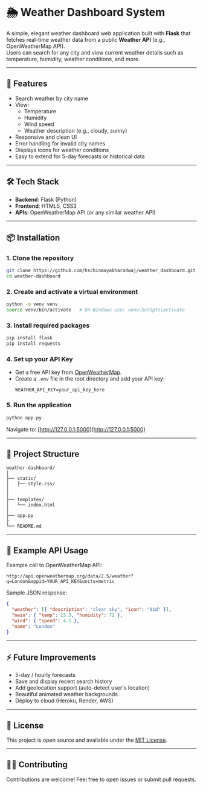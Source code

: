 # 🌦️ Weather Dashboard System

A simple, elegant weather dashboard web application built with **Flask** that fetches real-time weather data from a public **Weather API** (e.g., OpenWeatherMap API).  
Users can search for any city and view current weather details such as temperature, humidity, weather conditions, and more.

---

## 🚀 Features

- Search weather by city name
- View:
  - Temperature
  - Humidity
  - Wind speed
  - Weather description (e.g., cloudy, sunny)
- Responsive and clean UI
- Error handling for invalid city names
- Displays icons for weather conditions
- Easy to extend for 5-day forecasts or historical data

---

## 🛠️ Tech Stack

- **Backend**: Flask (Python)
- **Frontend**: HTML5, CSS3
- **APIs**: OpenWeatherMap API (or any similar weather API)

---

## 📦 Installation

### 1. Clone the repository
```bash
git clone https://github.com/hschinmayabharadwaj/weather_dashboard.git
cd weather-dashboard
```

### 2. Create and activate a virtual environment
```bash
python -m venv venv
source venv/bin/activate   # On Windows use: venv\Scripts\activate
```

### 3. Install required packages
```bash
pip install flask
pip install requests
```

### 4. Set up your API Key
- Get a free API key from [OpenWeatherMap](https://openweathermap.org/api).
- Create a `.env` file in the root directory and add your API key:
  ```env
  WEATHER_API_KEY=your_api_key_here
  ```

### 5. Run the application
```bash
python app.py
```
Navigate to: [http://127.0.0.1:5000](http://127.0.0.1:5000)

---

## 💂️ Project Structure

```
weather-dashboard/
│
├── static/
│   ├── style.css/
│   
│
├── templates/
│   └── index.html
│
├── app.py
├
└── README.md
```

---

## 🧹 Example API Usage

Example call to OpenWeatherMap API:
```plaintext
http://api.openweathermap.org/data/2.5/weather?q=London&appid=YOUR_API_KEY&units=metric
```

Sample JSON response:
```json
{
  "weather": [{ "description": "clear sky", "icon": "01d" }],
  "main": { "temp": 15.5, "humidity": 72 },
  "wind": { "speed": 4.1 },
  "name": "London"
}
```

---

## ⚡ Future Improvements

- 5-day / hourly forecasts
- Save and display recent search history
- Add geolocation support (auto-detect user's location)
- Beautiful animated weather backgrounds
- Deploy to cloud (Heroku, Render, AWS)

---

## 📄 License

This project is open source and available under the [MIT License](LICENSE).

---

## 🤛🏼 Contributing

Contributions are welcome! Feel free to open issues or submit pull requests.

